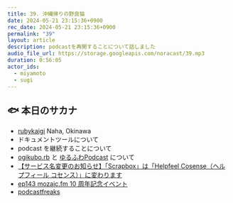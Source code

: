 ```yaml
---
title: 39. 沖縄帰りの野良猫
date: 2024-05-21 23:15:36+0900
rec_date: 2024-05-21 23:15:36+0900
permalink: "39"
layout: article
description: podcastを再開することについて話しました
audio_file_url: https://storage.googleapis.com/noracast/39.mp3
duration: 0:56:05
actor_ids:
  - miyamoto
  - sugi
---
```


## 🐟 本日のサカナ
- [rubykaigi](https://rubykaigi.org/2024/)  Naha, Okinawa
- ドキュメントツールについて
- podcast を継続することについて
- [ogikubo.rb](https://ogikuborb.connpass.com/) と [ゆるふわPodcast](https://yuru28.com/) について
- [【サービス名変更のお知らせ】「Scrapbox」は「Helpfeel Cosense（ヘルプフィール コセンス）」に変わります](https://prtimes.jp/main/html/rd/p/000000323.000027275.html)
- [ep143 mozaic.fm 10 周年記念イベント](https://mozaic.fm/episodes/143/mozaicfm-10-years-anniv.html)
- [podcastfreaks](https://podcastfreaks.com/)
